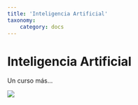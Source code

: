 ```yaml
---
title: 'Inteligencia Artificial'
taxonomy:
    category: docs
---
```


# Inteligencia Artificial


Un curso más...


![](https://grupogaratu.com/wp-content/uploads/sites/4/2016/09/inteligencia-artificial-que-es.png)